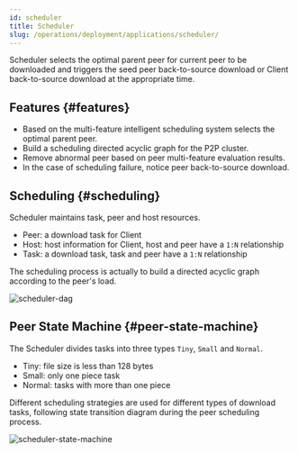 ```yaml
---
id: scheduler
title: Scheduler
slug: /operations/deployment/applications/scheduler/
---
```


Scheduler selects the optimal parent peer for current peer to be downloaded
and triggers the seed peer back-to-source download or Client back-to-source download at the appropriate time.

## Features {#features}

- Based on the multi-feature intelligent scheduling system selects the optimal parent peer.
- Build a scheduling directed acyclic graph for the P2P cluster.
- Remove abnormal peer based on peer multi-feature evaluation results.
- In the case of scheduling failure, notice peer back-to-source download.

## Scheduling {#scheduling}

Scheduler maintains task, peer and host resources.

- Peer: a download task for Client
- Host: host information for Client, host and peer have a `1:N` relationship
- Task: a download task, task and peer have a `1:N` relationship

The scheduling process is actually to build a directed acyclic graph according to the peer's load.

![scheduler-dag](../../../resource/architecture/scheduler-dag.png)

## Peer State Machine {#peer-state-machine}

The Scheduler divides tasks into three types `Tiny`, `Small` and `Normal`.

- Tiny: file size is less than 128 bytes
- Small: only one piece task
- Normal: tasks with more than one piece

Different scheduling strategies are used for different types of download tasks,
following state transition diagram during the peer scheduling process.

![scheduler-state-machine](../../../resource/architecture/scheduler-state-machine.jpg)
